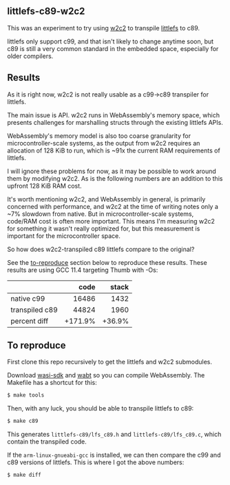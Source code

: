 ## littlefs-c89-w2c2

This was an experiment to try using [w2c2][w2c2] to transpile
[littlefs][littlefs] to c89.

littlefs only support c99, and that isn't likely to change anytime soon, but
c89 is still a very common standard in the embedded space, especially for older
compilers.

## Results

As it is right now, w2c2 is not really usable as a c99-&gt;c89 transpiler for
littlefs.

The main issue is API. w2c2 runs in WebAssembly's memory space, which presents
challenges for marshalling structs through the existing littlefs APIs.

WebAssembly's memory model is also too coarse granularity for
microcontroller-scale systems, as the output from w2c2 requires an allocation
of 128 KiB to run, which is ~91x the current RAM requirements of littlefs.

I will ignore these problems for now, as it may be possible to work around them
by modifying w2c2. As is the following numbers are an addition to this upfront
128 KiB RAM cost.

It's worth mentioning w2c2, and WebAssembly in general, is primarily concerned
with performance, and w2c2 at the time of writing notes only a ~7% slowdown from
native. But in microcontroller-scale systems, code/RAM cost is often more
important. This means I'm measuring w2c2 for something it wasn't really
optimized for, but this measurement is important for the microcontroller space.

So how does w2c2-transpiled c89 littlefs compare to the original?

See the [to-reproduce](#to-reproduce) section below to reproduce these results.
These results are using GCC 11.4 targeting Thumb with -Os:

|                |    code |  stack |
|:---------------|--------:|-------:|
| native c99     |   16486 |   1432 |
| transpiled c89 |   44824 |   1960 |
| percent diff   | +171.9% | +36.9% |

## To reproduce

First clone this repo recursively to get the littlefs and w2c2 submodules.

Download [wasi-sdk][wasi-sdk] and [wabt][wabt] so you can compile WebAssembly.
The Makefile has a shortcut for this:

``` bash
$ make tools
```

Then, with any luck, you should be able to transpile littlefs to c89:

``` bash
$ make c89
```

This generates `littlefs-c89/lfs_c89.h` and `littlefs-c89/lfs_c89.c`, which
contain the transpiled code.

If the `arm-linux-gnueabi-gcc` is installed, we can then compare the c99 and
c89 versions of littlefs. This is where I got the above numbers:

``` bash
$ make diff
```

[littlefs]: https://github.com/littlefs-project/littlefs
[w2c2]: https://github.com/turbolent/w2c2
[wasi-sdk]: https://github.com/WebAssembly/wasi-sdk
[wabt]: https://github.com/WebAssembly/wabt
